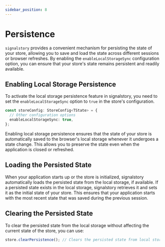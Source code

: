 ```yaml
---
sidebar_position: 8
---
```


# Persistence

`signalstory` provides a convenient mechanism for persisting the state of your store, allowing you to save and load the state across different sessions or browser refreshes. By enabling the `enableLocalStorageSync` configuration option, you can ensure that your store's state remains persistent and readily available.

## Enabling Local Storage Persistence

To activate the local storage persistence feature in signalstory, you need to set the `enableLocalStorageSync` option to `true` in the store's configuration.

```typescript
const storeConfig: StoreConfig<TState> = {
  // Other configuration options
  enableLocalStorageSync: true,
};
```

Enabling local storage persistence ensures that the state of your store is automatically saved to the browser's local storage whenever it undergoes a state change. This allows you to preserve the state even when the application is closed or refreshed.

## Loading the Persisted State

When your application starts up or the store is initialized, signalstory automatically loads the persisted state from the local storage, if available.
If a persisted state exists in the local storage, signalstory retrieves it and sets it as the initial state of your store. This ensures that your application starts with the most recent state that was saved during the previous session.

## Clearing the Persisted State

To clear the persisted state from the local storage without affecting the current state of the store, you can use:

```typescript
store.clearPersistence(); // Clears the persisted state from local storage
```
